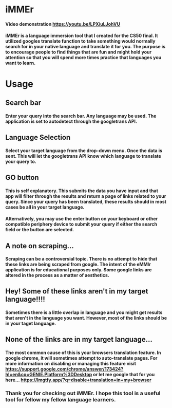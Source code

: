 # iMMEr
#### Video demonstration https://youtu.be/LPXiuLJohVU
#### iMMEr is a language immersion tool that I created for the CS50 final. It utilized googles translate function to take something would normally search for in your native language and translate it for you. The purpose is to encourage people to find things that are fun and might hold your attention so that you will spend more times practice that languages you want to learn.

# Usage
## Search bar
#### Enter your query into the search bar. Any language may be used. The application is set to autodetect through the googletrans API.

## Language Selection
#### Select your target language from the drop-down menu. Once the data is sent. This will let the googletrans API know which language to translate your query to.

## GO button
#### This is self explanatory. This submits the data you have input and that app will filter through the results and return a page of links related to your query. Since your query has been translated, these results should in most cases be all in your target language. 
#### Alternatively, you may use the enter button on your keyboard or other compatible periphery device to submit your query if either the search field or the button are selected. 

## A note on scraping...
#### Scraping can be a controversial topic. There is no attempt to hide that these links are being scraped from google. The intent of the eMMIr application is for educational purposes only. Some google links are altered in the process as a matter of aesthetics. 

## Hey! Some of these links aren't in my target language!!!!
#### Sometimes there is a little overlap in language and you might get results that aren't in the language you want.  However, most of the links should be in your taget language.

## None of the links are in my target language...
#### The most common cause of this is your browsers translation feature. In google chrome, it will sometimes attempt to auto-translate pages.  For more information on disabling or managing this feature visit https://support.google.com/chrome/answer/173424?hl=en&co=GENIE.Platform%3DDesktop or let me google that for you here... https://lmgtfy.app/?q=disable+translation+in+my+browser

### Thank you for checking out iMMEr. I hope this tool is a useful tool for fellow my fellow language learners. 